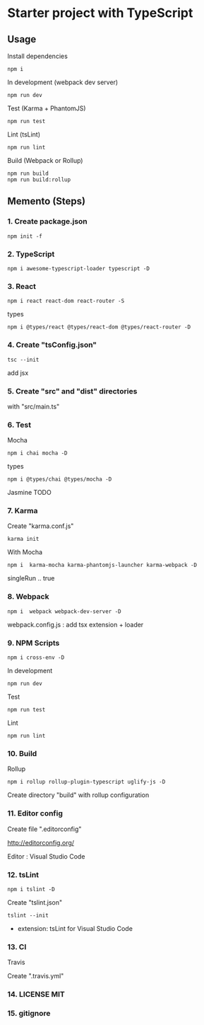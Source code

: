 # Starter project with TypeScript

## Usage
Install dependencies

```
npm i
```
In development (webpack dev server)
```
npm run dev
```
Test (Karma + PhantomJS)
```
npm run test
```
Lint (tsLint)
```
npm run lint
```
Build (Webpack or Rollup)
```
npm run build
npm run build:rollup
```


## Memento (Steps)

### 1. Create package.json
```
npm init -f
```

### 2. TypeScript 

```
npm i awesome-typescript-loader typescript -D
```

### 3. React

```
npm i react react-dom react-router -S
```

types
```
npm i @types/react @types/react-dom @types/react-router -D
```

### 4. Create "tsConfig.json"
```
tsc --init
```
add jsx

### 5. Create "src" and "dist" directories
with "src/main.ts"

### 6. Test
Mocha
```
npm i chai mocha -D
```
types
```
npm i @types/chai @types/mocha -D
```
Jasmine
TODO

### 7. Karma
Create "karma.conf.js"
```
karma init
```
With Mocha
```
npm i  karma-mocha karma-phantomjs-launcher karma-webpack -D
```

singleRun .. true

### 8. Webpack
```
npm i  webpack webpack-dev-server -D
```

webpack.config.js : add tsx extension + loader

### 9. NPM Scripts
```
npm i cross-env -D
```
In development
```
npm run dev
```
Test
```
npm run test
```
Lint
```
npm run lint
```

### 10. Build
Rollup
```
npm i rollup rollup-plugin-typescript uglify-js -D
```
Create directory "build" with rollup configuration


### 11. Editor config

Create file ".editorconfig"

http://editorconfig.org/ 

Editor : Visual Studio Code

### 12. tsLint
```
npm i tslint -D
```
Create "tslint.json"
```
tslint --init
```
+ extension: tsLint for Visual Studio Code

### 13. CI
Travis

Create ".travis.yml"

### 14. LICENSE MIT

### 15. gitignore

